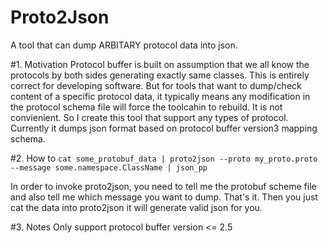Proto2Json
===================
A tool that can dump ARBITARY protocol data into json.

#1. Motivation
Protocol buffer is built on assumption that we all know the protocols by both sides generating
exactly same classes. This is entirely correct for developing software. But for tools that want
to dump/check content of a specific protocol data, it typically means any modification in the
protocol schema file will force the toolcahin to rebuild. It is not convienient. So I create this
tool that support any types of protocol. Currently it dumps json format based on protocol buffer
version3 mapping schema.

#2. How to
```cat some_protobuf_data | proto2json --proto my_proto.proto --message some.namespace.ClassName | json_pp```

In order to invoke proto2json, you need to tell me the protobuf scheme file and also tell me which message
you want to dump. That's it. Then you just cat the data into proto2json it will generate valid json for you.

#3. Notes
Only support protocol buffer version <= 2.5
